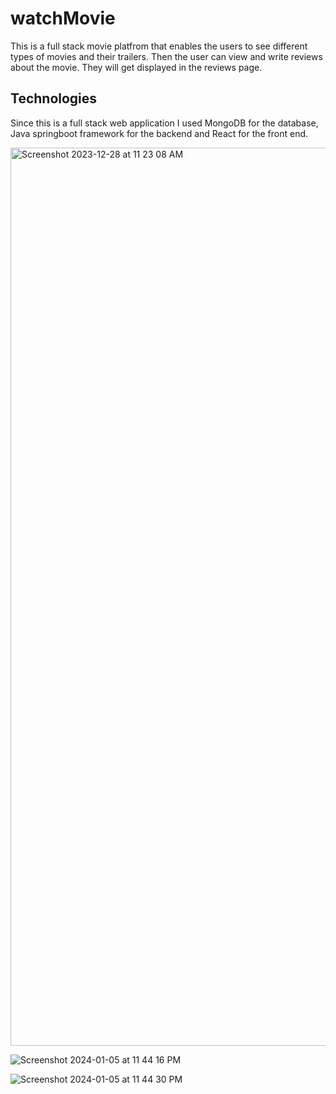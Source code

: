 # watchMovie 
This is a full stack movie platfrom that enables the users to see different types of movies and their trailers. Then the user can view and write reviews
about the movie. They will get displayed in the reviews page.

## Technologies
Since this is a full stack web application I used MongoDB for the database, Java springboot framework for the backend and React for the front end.

<img width="1437" alt="Screenshot 2023-12-28 at 11 23 08 AM" src="https://github.com/ThapeloMasasa/watchMovie/assets/73863365/5b2443b9-4fa2-4fb5-acb9-b0ef16fa6dad">


![Screenshot 2024-01-05 at 11 44 16 PM](https://github.com/ThapeloMasasa/watchMovie/assets/73863365/06f2741f-5c84-44fe-81c7-22791eaf51eb)


![Screenshot 2024-01-05 at 11 44 30 PM](https://github.com/ThapeloMasasa/watchMovie/assets/73863365/89130987-676b-4de6-8cea-7245684f6a09)
